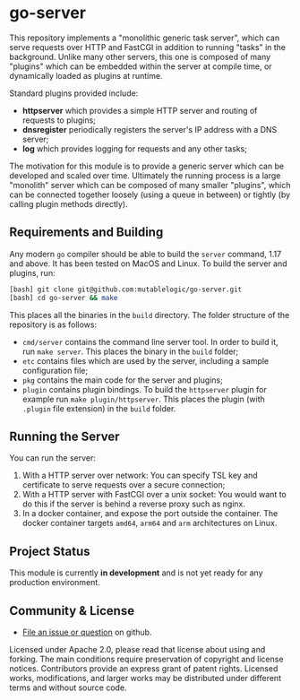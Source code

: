 # go-server

This repository implements a "monolithic generic task server", which can serve
requests over HTTP and FastCGI in addition to running "tasks" in the background.
Unlike many other servers, this one is composed of many "plugins" which can be
embedded within the server at compile time, or dynamically loaded as plugins
at runtime.

Standard plugins provided include:

  * __httpserver__ which provides a simple HTTP server and
    routing of requests to plugins;
  * __dnsregister__ periodically registers the server's IP address
    with a DNS server;
  * __log__ which provides logging for requests and any other
    tasks;

The motivation for this module is to provide a generic server which
can be developed and scaled over time. Ultimately the running process
is a large "monolith" server which can be composed of many smaller 
"plugins", which can be connected together loosely (using a queue in between)
or tightly (by calling plugin methods directly).

## Requirements and Building

Any modern `go` compiler should be able to build the `server` command,
1.17 and above. It has been tested on MacOS and Linux. To build the server
and plugins, run:

```bash
[bash] git clone git@github.com:mutablelogic/go-server.git
[bash] cd go-server && make
```

This places all the binaries in the `build` directory. The folder structure
of the repository is as follows:

  * `cmd/server` contains the command line server tool. In order to build it,
    run `make server`. This places the binary in the `build` folder;
  * `etc` contains files which are used by the server, including a sample
    configuration file;
  * `pkg` contains the main code for the server and plugins;
  * `plugin` contains plugin bindings. To build the `httpserver` plugin for
    example run `make plugin/httpserver`. This places the plugin (with `.plugin` 
    file extension) in the `build` folder.

## Running the Server

You can run the server:

  1. With a HTTP server over network: You can specify TSL key and certificate
    to serve requests over a secure connection;
  2. With a HTTP server with FastCGI over a unix socket: You would want to do
    this if the server is behind a reverse proxy such as nginx.
  3. In a docker container, and expose the port outside the container. The docker
     container targets `amd64`, `arm64` and `arm` architectures on Linux.

## Project Status

This module is currently __in development__ and is not yet ready for any production environment.

## Community & License

  * [File an issue or question](http://github.com/mutablelogic/go-server/issues) on github.

Licensed under Apache 2.0, please read that license about using and forking. The main conditions require preservation of copyright and license notices. Contributors provide an express grant of patent rights. Licensed works, modifications, and larger works may be distributed under different terms and without source code.
